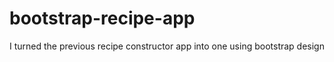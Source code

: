 # bootstrap-recipe-app
I turned the previous recipe constructor app into one using bootstrap design
